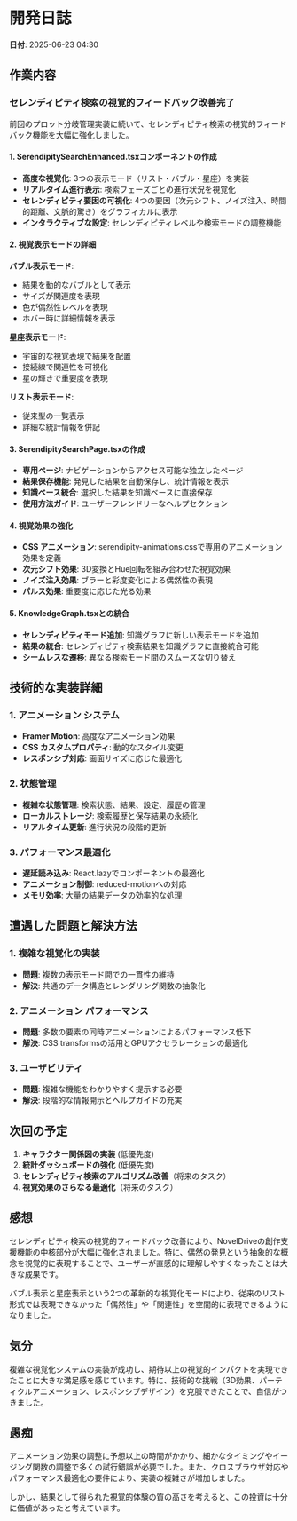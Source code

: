 # 開発日誌

**日付**: 2025-06-23 04:30

## 作業内容

### セレンディピティ検索の視覚的フィードバック改善完了

前回のプロット分岐管理実装に続いて、セレンディピティ検索の視覚的フィードバック機能を大幅に強化しました。

#### 1. SerendipitySearchEnhanced.tsxコンポーネントの作成
- **高度な視覚化**: 3つの表示モード（リスト・バブル・星座）を実装
- **リアルタイム進行表示**: 検索フェーズごとの進行状況を視覚化
- **セレンディピティ要因の可視化**: 4つの要因（次元シフト、ノイズ注入、時間的距離、文脈的驚き）をグラフィカルに表示
- **インタラクティブな設定**: セレンディピティレベルや検索モードの調整機能

#### 2. 視覚表示モードの詳細

**バブル表示モード**:
- 結果を動的なバブルとして表示
- サイズが関連度を表現
- 色が偶然性レベルを表現
- ホバー時に詳細情報を表示

**星座表示モード**:
- 宇宙的な視覚表現で結果を配置
- 接続線で関連性を可視化
- 星の輝きで重要度を表現

**リスト表示モード**:
- 従来型の一覧表示
- 詳細な統計情報を併記

#### 3. SerendipitySearchPage.tsxの作成
- **専用ページ**: ナビゲーションからアクセス可能な独立したページ
- **結果保存機能**: 発見した結果を自動保存し、統計情報を表示
- **知識ベース統合**: 選択した結果を知識ベースに直接保存
- **使用方法ガイド**: ユーザーフレンドリーなヘルプセクション

#### 4. 視覚効果の強化
- **CSS アニメーション**: serendipity-animations.cssで専用のアニメーション効果を定義
- **次元シフト効果**: 3D変換とHue回転を組み合わせた視覚効果
- **ノイズ注入効果**: ブラーと彩度変化による偶然性の表現
- **パルス効果**: 重要度に応じた光る効果

#### 5. KnowledgeGraph.tsxとの統合
- **セレンディピティモード追加**: 知識グラフに新しい表示モードを追加
- **結果の統合**: セレンディピティ検索結果を知識グラフに直接統合可能
- **シームレスな遷移**: 異なる検索モード間のスムーズな切り替え

## 技術的な実装詳細

### 1. アニメーション システム
- **Framer Motion**: 高度なアニメーション効果
- **CSS カスタムプロパティ**: 動的なスタイル変更
- **レスポンシブ対応**: 画面サイズに応じた最適化

### 2. 状態管理
- **複雑な状態管理**: 検索状態、結果、設定、履歴の管理
- **ローカルストレージ**: 検索履歴と保存結果の永続化
- **リアルタイム更新**: 進行状況の段階的更新

### 3. パフォーマンス最適化
- **遅延読み込み**: React.lazyでコンポーネントの最適化
- **アニメーション制御**: reduced-motionへの対応
- **メモリ効率**: 大量の結果データの効率的な処理

## 遭遇した問題と解決方法

### 1. 複雑な視覚化の実装
- **問題**: 複数の表示モード間での一貫性の維持
- **解決**: 共通のデータ構造とレンダリング関数の抽象化

### 2. アニメーション パフォーマンス
- **問題**: 多数の要素の同時アニメーションによるパフォーマンス低下
- **解決**: CSS transformsの活用とGPUアクセラレーションの最適化

### 3. ユーザビリティ
- **問題**: 複雑な機能をわかりやすく提示する必要
- **解決**: 段階的な情報開示とヘルプガイドの充実

## 次回の予定

1. **キャラクター関係図の実装** (低優先度)
2. **統計ダッシュボードの強化** (低優先度)
3. **セレンディピティ検索のアルゴリズム改善**（将来のタスク）
4. **視覚効果のさらなる最適化**（将来のタスク）

## 感想

セレンディピティ検索の視覚的フィードバック改善により、NovelDriveの創作支援機能の中核部分が大幅に強化されました。特に、偶然の発見という抽象的な概念を視覚的に表現することで、ユーザーが直感的に理解しやすくなったことは大きな成果です。

バブル表示と星座表示という2つの革新的な視覚化モードにより、従来のリスト形式では表現できなかった「偶然性」や「関連性」を空間的に表現できるようになりました。

## 気分

複雑な視覚化システムの実装が成功し、期待以上の視覚的インパクトを実現できたことに大きな満足感を感じています。特に、技術的な挑戦（3D効果、パーティクルアニメーション、レスポンシブデザイン）を克服できたことで、自信がつきました。

## 愚痴

アニメーション効果の調整に予想以上の時間がかかり、細かなタイミングやイージング関数の調整で多くの試行錯誤が必要でした。また、クロスブラウザ対応やパフォーマンス最適化の要件により、実装の複雑さが増加しました。

しかし、結果として得られた視覚的体験の質の高さを考えると、この投資は十分に価値があったと考えています。